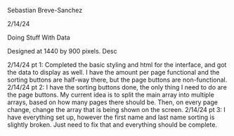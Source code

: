 Sebastian Breve-Sanchez

2/14/24

Doing Stuff With Data

Designed at 1440 by 900 pixels. Desc

2/14/24 pt 1: Completed the basic styling and html for the interface, and got the data to display as well. I have the amount per page functional and the sorting buttons are half-way there, but the page buttons are non-functional. 2/14/24 pt 2: I have the sorting buttons done, the only thing I need to do are the page buttons. My current idea is to split the main array into multiple arrays, based on how many pages there should be. Then, on every page change, change the array that is being shown on the screen. 2/14/24 pt 3: I have everything set up, however the first name and last name sorting is slightly broken. Just need to fix that and everything should be complete.